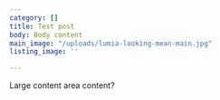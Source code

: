 ```yaml
---
category: []
title: Test post
body: Body content
main_image: "/uploads/lumia-looking-mean-main.jpg"
listing_image: ''

---
```

Large content area content?